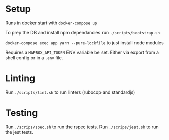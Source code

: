 # Setup

Runs in docker start with `docker-compose up`

To prep the DB and install npm dependancies run `./scripts/bootstrap.sh`

`docker-compose exec app yarn --pure-lockfile` to just install node modules

Requires a `MAPBOX_API_TOKEN` ENV variable be set. Either via export from a shell config or in a `.env` file.


# Linting

Run `./scripts/lint.sh` to run linters (rubocop and standardjs)

# Testing

Run `./scrips/spec.sh` to run the rspec tests.
Run `./scrips/jest.sh` to run the jest tests.
